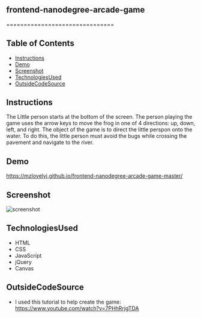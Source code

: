 ## frontend-nanodegree-arcade-game
===============================

## Table of Contents

* [Instructions](#instructions)
* [Demo](#Demo)
* [Screenshot](#Screenshot)
* [TechnologiesUsed](#TechnologiesUsed)
* [OutsideCodeSource](#OutsideCodeSource)

## Instructions

The Little person starts at the bottom of the screen. The person playing the game uses the arrow keys to move the frog in one of 4 directions: up, down, left, and right. The object of the game is to direct the little perspon onto the water. To do this, the little person must avoid the bugs while crossing the pavement and navigate to the river.

## Demo

https://mzlovelyj.github.io/frontend-nanodegree-arcade-game-master/

## Screenshot

![screenshot](https://i.imgur.com/nAsRPmq.png)

## TechnologiesUsed

* HTML
* CSS
* JavaScript
* jQuery
* Canvas

## OutsideCodeSource

* I used this tutorial to help create the game: https://www.youtube.com/watch?v=7PHhRrjgTDA
